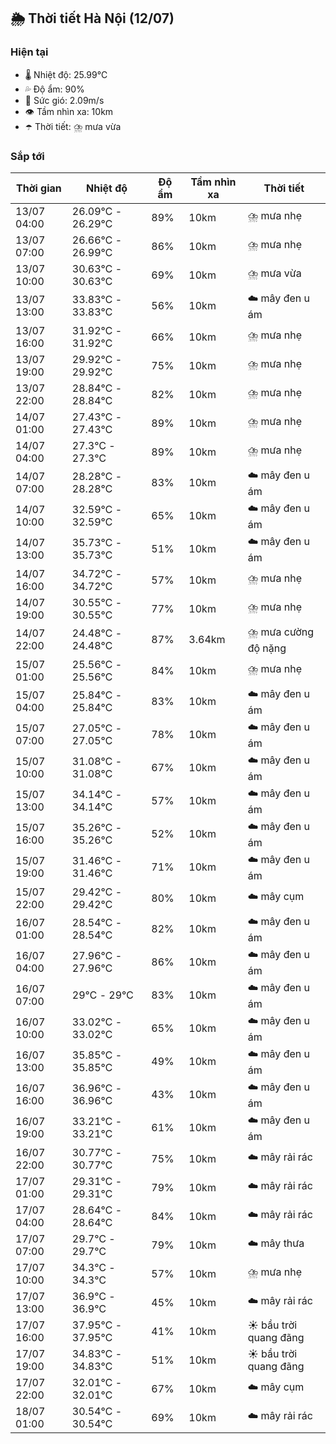 ## 🌦️ Thời tiết Hà Nội (12/07)

### Hiện tại

- 🌡️ Nhiệt độ: 25.99℃
- 💦 Độ ẩm: 90%
- 💨 Sức gió: 2.09m/s
- 👁️ Tầm nhìn xa: 10km
- ☂️ Thời tiết: ⛈️ mưa vừa

### Sắp tới

| Thời gian | Nhiệt độ | Độ ẩm | Tầm nhìn xa | Thời tiết |
| --- | --- | --- | --- | --- |
| 13/07 04:00 | 26.09℃ - 26.29℃ | 89% | 10km | ⛈️ mưa nhẹ |
| 13/07 07:00 | 26.66℃ - 26.99℃ | 86% | 10km | ⛈️ mưa nhẹ |
| 13/07 10:00 | 30.63℃ - 30.63℃ | 69% | 10km | ⛈️ mưa vừa |
| 13/07 13:00 | 33.83℃ - 33.83℃ | 56% | 10km | ☁️ mây đen u ám |
| 13/07 16:00 | 31.92℃ - 31.92℃ | 66% | 10km | ⛈️ mưa nhẹ |
| 13/07 19:00 | 29.92℃ - 29.92℃ | 75% | 10km | ⛈️ mưa nhẹ |
| 13/07 22:00 | 28.84℃ - 28.84℃ | 82% | 10km | ⛈️ mưa nhẹ |
| 14/07 01:00 | 27.43℃ - 27.43℃ | 89% | 10km | ⛈️ mưa nhẹ |
| 14/07 04:00 | 27.3℃ - 27.3℃ | 89% | 10km | ⛈️ mưa nhẹ |
| 14/07 07:00 | 28.28℃ - 28.28℃ | 83% | 10km | ☁️ mây đen u ám |
| 14/07 10:00 | 32.59℃ - 32.59℃ | 65% | 10km | ☁️ mây đen u ám |
| 14/07 13:00 | 35.73℃ - 35.73℃ | 51% | 10km | ☁️ mây đen u ám |
| 14/07 16:00 | 34.72℃ - 34.72℃ | 57% | 10km | ⛈️ mưa nhẹ |
| 14/07 19:00 | 30.55℃ - 30.55℃ | 77% | 10km | ⛈️ mưa nhẹ |
| 14/07 22:00 | 24.48℃ - 24.48℃ | 87% | 3.64km | ⛈️ mưa cường độ nặng |
| 15/07 01:00 | 25.56℃ - 25.56℃ | 84% | 10km | ⛈️ mưa nhẹ |
| 15/07 04:00 | 25.84℃ - 25.84℃ | 83% | 10km | ☁️ mây đen u ám |
| 15/07 07:00 | 27.05℃ - 27.05℃ | 78% | 10km | ☁️ mây đen u ám |
| 15/07 10:00 | 31.08℃ - 31.08℃ | 67% | 10km | ☁️ mây đen u ám |
| 15/07 13:00 | 34.14℃ - 34.14℃ | 57% | 10km | ☁️ mây đen u ám |
| 15/07 16:00 | 35.26℃ - 35.26℃ | 52% | 10km | ☁️ mây đen u ám |
| 15/07 19:00 | 31.46℃ - 31.46℃ | 71% | 10km | ☁️ mây đen u ám |
| 15/07 22:00 | 29.42℃ - 29.42℃ | 80% | 10km | ☁️ mây cụm |
| 16/07 01:00 | 28.54℃ - 28.54℃ | 82% | 10km | ☁️ mây đen u ám |
| 16/07 04:00 | 27.96℃ - 27.96℃ | 86% | 10km | ☁️ mây đen u ám |
| 16/07 07:00 | 29℃ - 29℃ | 83% | 10km | ☁️ mây đen u ám |
| 16/07 10:00 | 33.02℃ - 33.02℃ | 65% | 10km | ☁️ mây đen u ám |
| 16/07 13:00 | 35.85℃ - 35.85℃ | 49% | 10km | ☁️ mây đen u ám |
| 16/07 16:00 | 36.96℃ - 36.96℃ | 43% | 10km | ☁️ mây đen u ám |
| 16/07 19:00 | 33.21℃ - 33.21℃ | 61% | 10km | ☁️ mây đen u ám |
| 16/07 22:00 | 30.77℃ - 30.77℃ | 75% | 10km | ☁️ mây rải rác |
| 17/07 01:00 | 29.31℃ - 29.31℃ | 79% | 10km | ☁️ mây rải rác |
| 17/07 04:00 | 28.64℃ - 28.64℃ | 84% | 10km | ☁️ mây rải rác |
| 17/07 07:00 | 29.7℃ - 29.7℃ | 79% | 10km | ☁️ mây thưa |
| 17/07 10:00 | 34.3℃ - 34.3℃ | 57% | 10km | ⛈️ mưa nhẹ |
| 17/07 13:00 | 36.9℃ - 36.9℃ | 45% | 10km | ☁️ mây rải rác |
| 17/07 16:00 | 37.95℃ - 37.95℃ | 41% | 10km | ☀️ bầu trời quang đãng |
| 17/07 19:00 | 34.83℃ - 34.83℃ | 51% | 10km | ☀️ bầu trời quang đãng |
| 17/07 22:00 | 32.01℃ - 32.01℃ | 67% | 10km | ☁️ mây cụm |
| 18/07 01:00 | 30.54℃ - 30.54℃ | 69% | 10km | ☁️ mây rải rác |

